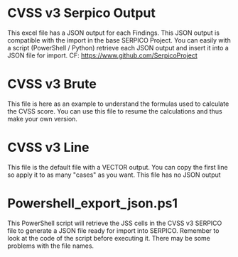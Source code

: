 # CVSS v3 Serpico Output
This excel file has a JSON output for each Findings. This JSON output is compatible with the import in the base SERPICO Project.
You can easily with a script (PowerShell / Python) retrieve each JSON output and insert it into a JSON file for import.
CF: https://www.github.com/SerpicoProject


# CVSS v3 Brute
This file is here as an example to understand the formulas used to calculate the CVSS score.
You can use this file to resume the calculations and thus make your own version.

# CVSS v3 Line
This file is the default file with a VECTOR output. You can copy the first line so apply it to as many "cases" as you want. This file has no JSON output

# Powershell_export_json.ps1
This PowerShell script will retrieve the JSS cells in the CVSS v3 SERPICO file to generate a JSON file ready for import into SERPICO. Remember to look at the code of the script before executing it. There may be some problems with the file names.
